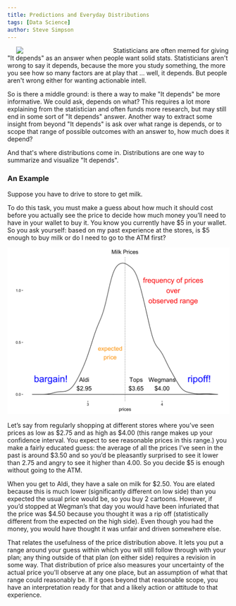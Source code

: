 ```yaml
---
title: Predictions and Everyday Distributions
tags: [Data Science]
author: Steve Simpson
---
```


<img src="https://media.giphy.com/media/HPvTiQU5xCMBa/giphy-tumblr.gif" width="200" style="float:left" hspace="20">

Statisticians are often memed for giving "It depends" as an answer when people want solid stats. Statisticians aren't wrong to say it depends, because the more you study something, the more you see how so many factors are at play that ... well, it depends. But people aren't wrong either for wanting actionable intell. 

So is there a middle ground: is there a way to make "It depends" be more informative. We could ask, depends on what? This requires a lot more explaining from the statistician and often funds more research, but may still end in some sort of "It depends" answer. Another way to extract some insight from beyond "It depends" is ask over what range is depends, or to scope that range of possible outcomes with an answer to, how much does it depend?

And that's where distributions come in. Distributions are one way to summarize and visualize "It depends".



### An Example

Suppose you have to drive to store to get milk. 

To do this task, you must make a guess about how much it should cost before you actually see the price to decide how much money you’ll need to have in your wallet to buy it. You know you currently have $5 in your wallet.  So you ask yourself: based on my past experience at the stores, is $5 enough to buy milk or do I need to go to the ATM first?  

![](/images/milk_expected_value_range.png)

Let’s say from regularly shopping at different stores where you’ve seen prices as low as $2.75 and as high as $4.00 (this range makes up your confidence interval. You expect to see reasonable prices in this range.) you make a fairly educated guess: the average of all the prices I’ve seen in the past is around $3.50 and so you’d be pleasantly surprised to see it lower than 2.75 and angry to see it higher than 4.00. So you decide $5 is enough without going to the ATM. 

When you get to Aldi, they have a sale on milk for $2.50. You are elated because this is much lower (significantly different on low side) than you expected the usual price would be, so you buy 2 cartoons. However, if you’d stopped at Wegman’s that day you would have been infuriated that the price was $4.50 because you thought it was a rip off (statistically different from the expected on the high side). Even though you had the money, you would have thought it was unfair and driven somewhere else.

That relates the usefulness of the price distribution above. It lets you put a range around your guess within which you will still follow through with your plan; any thing outside of that plan (on either side) requires a revision in some way. That distribution of price also measures your uncertainty of the actual price you'll observe at any one place, but an assumption of what that range could reasonably be. If it goes beyond that reasonable scope, you have an interpretation ready for that and a likely action or attitude to that experience.


